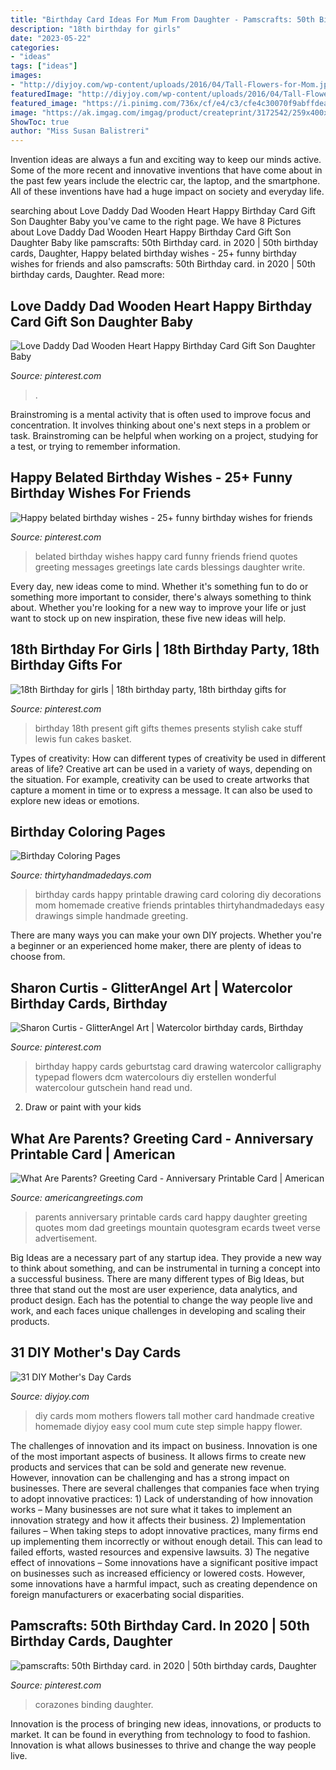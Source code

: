 ```yaml
---
title: "Birthday Card Ideas For Mum From Daughter - Pamscrafts: 50th Birthday Card. In 2020"
description: "18th birthday for girls"
date: "2023-05-22"
categories:
- "ideas"
tags: ["ideas"]
images:
- "http://diyjoy.com/wp-content/uploads/2016/04/Tall-Flowers-for-Mom.jpg"
featuredImage: "http://diyjoy.com/wp-content/uploads/2016/04/Tall-Flowers-for-Mom.jpg"
featured_image: "https://i.pinimg.com/736x/cf/e4/c3/cfe4c30070f9abffdeaaf8cdfe384a08.jpg"
image: "https://ak.imgag.com/imgag/product/createprint/3172542/259x400x3172542d.gif.pagespeed.ic.Vuo65Vj5_C.jpg"
ShowToc: true
author: "Miss Susan Balistreri"
---
```



Invention ideas are always a fun and exciting way to keep our minds active. Some of the more recent and innovative inventions that have come about in the past few years include the electric car, the laptop, and the smartphone. All of these inventions have had a huge impact on society and everyday life.

	

		
searching about Love Daddy Dad Wooden Heart Happy Birthday Card Gift Son Daughter Baby you've came to the right page. We have 8 Pictures about Love Daddy Dad Wooden Heart Happy Birthday Card Gift Son Daughter Baby like pamscrafts: 50th Birthday card. in 2020 | 50th birthday cards, Daughter, Happy belated birthday wishes - 25+ funny birthday wishes for friends and also pamscrafts: 50th Birthday card. in 2020 | 50th birthday cards, Daughter. Read more:
		
    
## Love Daddy Dad Wooden Heart Happy Birthday Card Gift Son Daughter Baby

<img loading=lazy src="https://i.pinimg.com/736x/cf/e4/c3/cfe4c30070f9abffdeaaf8cdfe384a08.jpg" onerror="this.onerror=null;this.src='https://tse4.mm.bing.net/th?id=OIP.UM7bMeUugt5l9cjFCDMDlQHaLH&amp;pid=15.1';" alt="Love Daddy Dad Wooden Heart Happy Birthday Card Gift Son Daughter Baby">

_Source: pinterest.com_

>. 

	

Brainstroming is a mental activity that is often used to improve focus and concentration. It involves thinking about one's next steps in a problem or task. Brainstroming can be helpful when working on a project, studying for a test, or trying to remember information.

    
## Happy Belated Birthday Wishes - 25+ Funny Birthday Wishes For Friends

<img loading=lazy src="https://i.pinimg.com/736x/e6/38/b8/e638b8e888fe0b0116f97b1fa44fde2e.jpg" onerror="this.onerror=null;this.src='https://tse3.mm.bing.net/th?id=OIP.28SvwFjd4ulunN0WrwZ4YQHaLG&amp;pid=15.1';" alt="Happy belated birthday wishes - 25+ funny birthday wishes for friends">

_Source: pinterest.com_

>belated birthday wishes happy card funny friends friend quotes greeting messages greetings late cards blessings daughter write. 

	

Every day, new ideas come to mind. Whether it's something fun to do or something more important to consider, there's always something to think about. Whether you're looking for a new way to improve your life or just want to stock up on new inspiration, these five new ideas will help.

    
## 18th Birthday For Girls | 18th Birthday Party, 18th Birthday Gifts For

<img loading=lazy src="https://i.pinimg.com/736x/46/fb/a6/46fba6b645d7d90ec3d48974891ce68f--husband-birthday-birthday-stuff.jpg" onerror="this.onerror=null;this.src='https://tse3.mm.bing.net/th?id=OIP.fOE7SJptt9yXgc-LL4pJFwHaJ3&amp;pid=15.1';" alt="18th Birthday for girls | 18th birthday party, 18th birthday gifts for">

_Source: pinterest.com_

>birthday 18th present gift gifts themes presents stylish cake stuff lewis fun cakes basket. 

	

Types of creativity: How can different types of creativity be used in different areas of life?
Creative art can be used in a variety of ways, depending on the situation. For example, creativity can be used to create artworks that capture a moment in time or to express a message. It can also be used to explore new ideas or emotions.

    
## Birthday Coloring Pages

<img loading=lazy src="https://www.thirtyhandmadedays.com/wp-content/uploads/2017/04/birthdaycard_1.jpg" onerror="this.onerror=null;this.src='https://tse1.mm.bing.net/th?id=OIP.T_1DuHw_p3HBKAEw1SecBAHaLH&amp;pid=15.1';" alt="Birthday Coloring Pages">

_Source: thirtyhandmadedays.com_

>birthday cards happy printable drawing card coloring diy decorations mom homemade creative friends printables thirtyhandmadedays easy drawings simple handmade greeting. 

	

There are many ways you can make your own DIY projects. Whether you're a beginner or an experienced home maker, there are plenty of ideas to choose from.

    
## Sharon Curtis - GlitterAngel Art | Watercolor Birthday Cards, Birthday

<img loading=lazy src="https://i.pinimg.com/736x/3c/3f/88/3c3f88d1cbd6893c1d0ef8428512824e--watercolour-happy-birthday.jpg" onerror="this.onerror=null;this.src='https://tse3.mm.bing.net/th?id=OIP.0I6q9RqFP3WTMxYHFN9JJwAAAA&amp;pid=15.1';" alt="Sharon Curtis - GlitterAngel Art | Watercolor birthday cards, Birthday">

_Source: pinterest.com_

>birthday happy cards geburtstag card drawing watercolor calligraphy typepad flowers dcm watercolours diy erstellen wonderful watercolour gutschein hand read und. 

	

2. Draw or paint with your kids

    
## What Are Parents? Greeting Card - Anniversary Printable Card | American

<img loading=lazy src="https://ak.imgag.com/imgag/product/createprint/3172542/259x400x3172542d.gif.pagespeed.ic.Vuo65Vj5_C.jpg" onerror="this.onerror=null;this.src='https://tse1.mm.bing.net/th?id=OIP.Vuo65Vj5_CmUhCsRs0Dr0AAAAA&amp;pid=15.1';" alt="What Are Parents? Greeting Card - Anniversary Printable Card | American">

_Source: americangreetings.com_

>parents anniversary printable cards card happy daughter greeting quotes mom dad greetings mountain quotesgram ecards tweet verse advertisement. 

	

Big Ideas are a necessary part of any startup idea. They provide a new way to think about something, and can be instrumental in turning a concept into a successful business. There are many different types of Big Ideas, but three that stand out the most are user experience, data analytics, and product design. Each has the potential to change the way people live and work, and each faces unique challenges in developing and scaling their products.

    
## 31 DIY Mother&#039;s Day Cards

<img loading=lazy src="http://diyjoy.com/wp-content/uploads/2016/04/Tall-Flowers-for-Mom.jpg" onerror="this.onerror=null;this.src='https://tse2.mm.bing.net/th?id=OIP.Ci5NPw4jo4RrzWcdaQsxAgHaJ3&amp;pid=15.1';" alt="31 DIY Mother&#039;s Day Cards">

_Source: diyjoy.com_

>diy cards mom mothers flowers tall mother card handmade creative homemade diyjoy easy cool mum cute step simple happy flower. 

	

The challenges of innovation and its impact on business.
Innovation is one of the most important aspects of business. It allows firms to create new products and services that can be sold and generate new revenue. However, innovation can be challenging and has a strong impact on businesses. There are several challenges that companies face when trying to adopt innovative practices: 1) Lack of understanding of how innovation works – Many businesses are not sure what it takes to implement an innovation strategy and how it affects their business. 2) Implementation failures – When taking steps to adopt innovative practices, many firms end up implementing them incorrectly or without enough detail. This can lead to failed efforts, wasted resources and expensive lawsuits. 3) The negative effect of innovations – Some innovations have a significant positive impact on businesses such as increased efficiency or lowered costs. However, some innovations have a harmful impact, such as creating dependence on foreign manufacturers or exacerbating social disparities.

    
## Pamscrafts: 50th Birthday Card. In 2020 | 50th Birthday Cards, Daughter

<img loading=lazy src="https://i.pinimg.com/736x/58/f0/57/58f057c59a3a6b0c78d6207872c89a6f.jpg" onerror="this.onerror=null;this.src='https://tse3.mm.bing.net/th?id=OIP.5tzJXxJHM7UUVDmlBIKD6gHaHS&amp;pid=15.1';" alt="pamscrafts: 50th Birthday card. in 2020 | 50th birthday cards, Daughter">

_Source: pinterest.com_

>corazones binding daughter. 

	

Innovation is the process of bringing new ideas, innovations, or products to market. It can be found in everything from technology to food to fashion. Innovation is what allows businesses to thrive and change the way people live.

